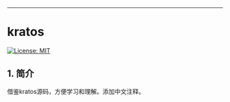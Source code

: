 
---

# kratos

[![License: MIT](https://img.shields.io/badge/License-MIT-yellow.svg)](https://opensource.org/licenses/MIT)

## 1. 简介
借鉴kratos源码，方便学习和理解。添加中文注释。
